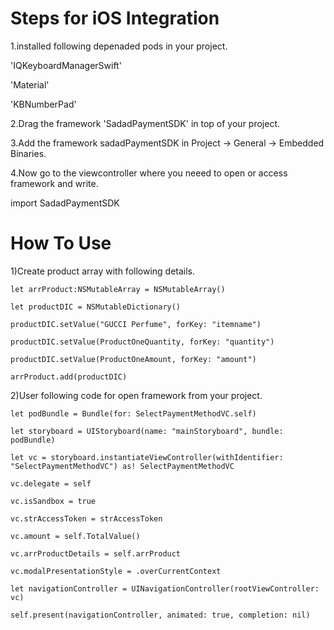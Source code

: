 # Steps for iOS Integration

1.installed following depenaded pods in your project.

'IQKeyboardManagerSwift'

'Material'

'KBNumberPad'

2.Drag the framework 'SadadPaymentSDK' in top of your project.

3.Add the framework sadadPaymentSDK in Project -> General -> Embedded Binaries.

4.Now go to the viewcontroller where you neeed to open or access framework and write.

import SadadPaymentSDK


# How To Use

1)Create product array with following details.

 `let arrProduct:NSMutableArray = NSMutableArray()`
   
 `let productDIC = NSMutableDictionary()`
 
 `productDIC.setValue("GUCCI Perfume", forKey: "itemname")`
 
 `productDIC.setValue(ProductOneQuantity, forKey: "quantity")`
 
 `productDIC.setValue(ProductOneAmount, forKey: "amount")`
 
 `arrProduct.add(productDIC)`
   
   
   
2)User following code for open framework from your project.
   
   
   
   
`let podBundle = Bundle(for: SelectPaymentMethodVC.self)`

`let storyboard = UIStoryboard(name: "mainStoryboard", bundle: podBundle)`

`let vc = storyboard.instantiateViewController(withIdentifier: "SelectPaymentMethodVC") as! SelectPaymentMethodVC`

`vc.delegate = self`

`vc.isSandbox = true`

`vc.strAccessToken = strAccessToken`

`vc.amount = self.TotalValue()`

`vc.arrProductDetails = self.arrProduct`

`vc.modalPresentationStyle = .overCurrentContext`

`let navigationController = UINavigationController(rootViewController: vc)`

`self.present(navigationController, animated: true, completion: nil)`
